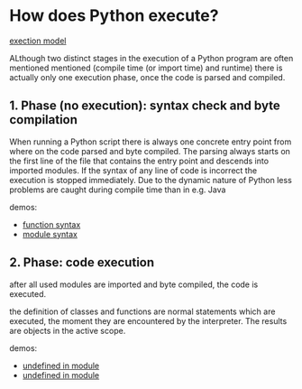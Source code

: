 # How does Python execute?

[exection model](https://docs.python.org/2/reference/executionmodel.html)

ALthough two distinct stages in the execution of a Python program are often mentioned mentioned (compile time (or import time) and runtime) there is actually only one execution phase, once the code is parsed and compiled.

## 1. Phase (no execution): syntax check and byte compilation

When running a Python script there is always one concrete entry point from where on the code parsed and byte compiled. The parsing always starts on the first line of the file that contains the entry point and descends into imported modules. If the syntax of any line of code is incorrect the execution is stopped immediately. Due to the dynamic nature of Python less problems are caught during compile time than in e.g. Java

demos:

* [function syntax](broken-syntax-in-function.py)
* [module syntax](broken-syntax-in-module.py)

## 2. Phase: code execution

after all used modules are imported and byte compiled, the code is executed.

the definition of classes and functions are normal statements which are executed, the moment they are encountered by the interpreter. The results are objects in the active scope.

demos:

* [undefined in module](undefined-name-in-module.py)
* [undefined in module](undefined-name-in-function.py)
